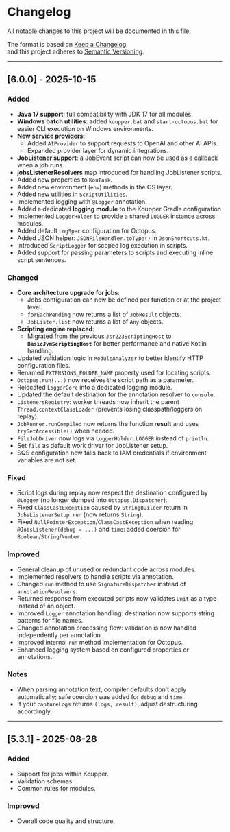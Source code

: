 # Changelog
All notable changes to this project will be documented in this file.

The format is based on [Keep a Changelog](https://keepachangelog.com/en/1.0.0/),  
and this project adheres to [Semantic Versioning](https://semver.org/spec/v2.0.0.html).

---

## [6.0.0] - 2025-10-15

### Added
- **Java 17 support**: full compatibility with JDK 17 for all modules.
- **Windows batch utilities**: added `koupper.bat` and `start-octopus.bat` for easier CLI execution on Windows environments.
- **New service providers**:
  - Added `AIProvider` to support requests to OpenAI and other AI APIs.
  - Expanded provider layer for dynamic integrations.
- **JobListener support**: a JobEvent script can now be used as a callback when a job runs.
- **jobsListenerResolvers** map introduced for handling JobListener scripts.
- Added new properties to `KouTask`.
- Added new environment (`env`) methods in the OS layer.
- Added new utilities in `ScriptUtilities`.
- Implemented logging with `@Logger` annotation.
- Added a dedicated **logging module** to the Koupper Gradle configuration.
- Implemented `LoggerHolder` to provide a shared `LOGGER` instance across modules.
- Added default `LogSpec` configuration for Octopus.
- Added JSON helper: `JSONFileHandler.toType()` in `JsonShortcuts.kt`.
- Introduced `ScriptLogger` for scoped log execution in scripts.
- Added support for passing parameters to scripts and executing inline script sentences.

### Changed
- **Core architecture upgrade for jobs**:
  - Jobs configuration can now be defined per function or at the project level.
  - `forEachPending` now returns a list of `JobResult` objects.
  - `JobLister.list` now returns a list of `Any` objects.
- **Scripting engine replaced**:
  - Migrated from the previous `Jsr223ScriptingHost` to **`BasicJvmScriptingHost`** for better performance and native Kotlin handling.
- Updated validation logic in `ModuleAnalyzer` to better identify HTTP configuration files.
- Renamed `EXTENSIONS_FOLDER_NAME` property used for locating scripts.
- `Octopus.run(...)` now receives the script path as a parameter.
- Relocated `LoggerCore` into a dedicated logging module.
- Updated the default destination for the annotation resolver to `console`.
- `ListenersRegistry`: worker threads now inherit the parent `Thread.contextClassLoader` (prevents losing classpath/loggers on replay).
- `JobRunner.runCompiled` now returns the function **result** and uses `trySetAccessible()` when needed.
- `FileJobDriver` now logs via `LoggerHolder.LOGGER` instead of `println`.
- Set `file` as default work driver for JobListener setup.
- SQS configuration now falls back to IAM credentials if environment variables are not set.

### Fixed
- Script logs during replay now respect the destination configured by `@Logger` (no longer dumped into `Octopus.Dispatcher`).
- Fixed `ClassCastException` caused by `StringBuilder` return in `JobsListenerSetup.run` (now returns `String`).
- Fixed `NullPointerException`/`ClassCastException` when reading `@JobsListener(debug = ...)` and `time`: added coercion for `Boolean`/`String`/`Number`.

### Improved
- General cleanup of unused or redundant code across modules.
- Implemented resolvers to handle scripts via annotation.
- Changed `run` method to use `SignatureDispatcher` instead of `annotationResolvers`.
- Returned response from executed scripts now validates `Unit` as a type instead of an object.
- Improved `Logger` annotation handling: destination now supports string patterns for file names.
- Changed annotation processing flow: validation is now handled independently per annotation.
- Improved internal `run` method implementation for Octopus.
- Enhanced logging system based on configured properties or annotations.

### Notes
- When parsing annotation text, compiler defaults don’t apply automatically; safe coercion was added for `debug` and `time`.
- If your `captureLogs` returns `(logs, result)`, adjust destructuring accordingly.

---

## [5.3.1] - 2025-08-28
### Added
- Support for jobs within Koupper.
- Validation schemas.
- Common rules for modules.

### Improved
- Overall code quality and structure.
